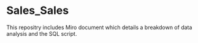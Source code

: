 # Sales_Sales
This repositry includes Miro document which details a breakdown of data analysis and the SQL script.
